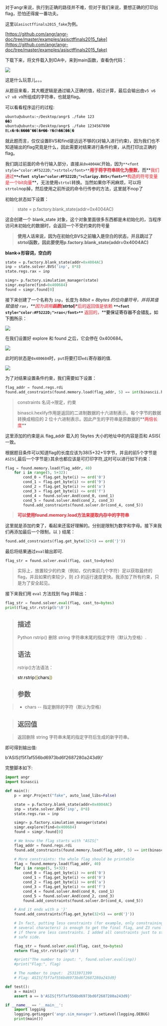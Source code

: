 对于angr来说，执行到正确的路径并不难，但对于我们来说，要想正确的打印出flag，恐怕还得废一番功夫。

这里以`asisctffinals2015_fake`为例。

[https://github.com/angr/angr-doc/tree/master/examples/asisctffinals2015_fake](https://github.com/angr/angr-doc/tree/master/examples/asisctffinals2015_fake)

下载下来，将文件载入到IDA中，来到main函数，查看伪代码：

![](https://cdn.nlark.com/yuque/0/2020/png/574026/1592300333607-f92b3994-e1f3-4b57-b4d6-0aee5de52680.png)

这是什么玩意儿。。。

从题目来看，其大概逻辑是通过输入正确的值，经过计算，最后会输出由`v5 v6 v7 v8 v9`所组成的字符串，也就是flag。

可以看看程序运行的过程:

```bash
ubuntu@ubuntu:~/Desktop/angr$ ./fake 123
��3
ubuntu@ubuntu:~/Desktop/angr$ ./fake 1234567890
BٜLx�r�c����^��l�#��-Y�dh��I��|�
```

就此题而言，仅仅设置BVS和find是远远不够的(对输入进行约束)，因为我们也不知道输出的flag究竟是什么，因此需要对结果进行条件约束，从而打印出正确的flag。

我们跳过前面的命令行输入部分，直接从`0x4004AC`开始，因为`**<font style="color:#F5222D;">strtol</font>**`**<font style="color:#F5222D;">用于将字符串转化为整数</font>**，而**<font style="color:#F5222D;">我们通过</font>**`**<font style="color:#F5222D;">claripy.BVS</font>**`**<font style="color:#F5222D;">构造的符号变量是一个bit向量</font>**，无法使用`strtol`转换。当然如果你不闲麻烦，可以将`strtol`nop掉，然后使用之前所说的命令行传参的方法，这里就不nop了

初始化状态如下设置：

> state = p.factory.blank_state(addr=0x4004AC)
>

<font style="color:#1A1A1A;">这会创建一个 blank_state 对象，这个对象里面很多东西都是未初始化的，当程序访问未初始化的数据时，会返回一个不受约束的符号量</font>

> **使用人话来说，因为在初始化BVS之前输入是空白的状态，并且跳过了strtol函数，因此要使用p.factory.blank_state(addr=0x4004AC)**
>

**blank->形容词，空白的**

```python
state = p.factory.blank_state(addr=0x4004AC)
inp = state.solver.BVS('inp', 8*8)
state.regs.rax = inp

simgr= p.factory.simulation_manager(state)
simgr.explore(find=0x400684)
found = simgr.found[0]
```

接下来创建了一个名称为 `inp`，长度为 8*8bit = 8bytes 的位向量符号，并将其值赋值给 `rax`，**<font style="color:#F5222D;">因为调用</font>****<font style="color:#F5222D;">函数(</font>****strtol****<font style="color:#F5222D;">)</font>****<font style="color:#F5222D;">后的返回值是依赖 </font>**`**<font style="color:#F5222D;">rax</font>**`**<font style="color:#F5222D;"> 返回的，</font>**<font style="color:#000000;">要保证寄存器不会错乱，如下图所示：</font>

![](https://cdn.nlark.com/yuque/0/2020/png/574026/1592301736700-38b4343c-d9ef-4f8c-a643-5933739fe300.png)

在我们设置好 explore 和 found 之后，它会停在 0x400684。

![](https://cdn.nlark.com/yuque/0/2020/png/574026/1592300863842-f9209360-ea89-4308-a191-fe971f54b016.png)

此时的状态是`0x400684`时，`put`将要打印`edi`寄存器的值.

![](https://cdn.nlark.com/yuque/0/2020/png/574026/1592302350339-fdb3ae66-4f66-472c-a33b-5b15e8d994fd.png)

为了对结果设置条件约束，我们需要如下设置：

```python
flag_addr = found.regs.rdi
found.add_constraints(found.memory.load(flag_addr, 5) == int(binascii.hexlify(b"ASIS{"), 16))
```

> constraints 名词->限定，约束
>
> binascii.hexlify作用是返回的二进制数据的十六进制表示。每个字节的数据转换成相应的 2 位十六进制表示。因此产生的字符串是原数据的**<font style="color:#F5222D;">两倍长度</font>**
>

这里添加的约束是从 flag_addr 载入的 5bytes 大小的地址中的内容是否和 ASIS{ 一致。

根据题目条件可以知道flag的长度应该为38(5+32+1)字节，并且的前5个字节是`ASIS{`,最后一个字节是`}`其余也都应该是可打印字符,这时可以进行如下约束：

```python
flag = found.memory.load(flag_addr, 40)
    for i in range(5, 5+32):
        cond_0 = flag.get_byte(i) >= ord('0')
        cond_1 = flag.get_byte(i) <= ord('9')
        cond_2 = flag.get_byte(i) >= ord('a')
        cond_3 = flag.get_byte(i) <= ord('f')
        cond_4 = found.solver.And(cond_0, cond_1)
        cond_5 = found.solver.And(cond_2, cond_3)
        found.add_constraints(found.solver.Or(cond_4, cond_5))
```

> **<font style="color:#F5222D;">可以使用found.memory.load方法来提取内存中的字符串</font>**
>

这里就是添加约束了，看起来还蛮好理解的。分别是限制为数字和字母。接下来我们再添加最后一个限制，以 `}` 结尾：

```python
found.add_constraints(flag.get_byte(32+5) == ord('}'))
```

最后将结果通过`eval`输出即可.

`flag_str = found.solver.eval(flag, cast_to=bytes)`

> 实际上，放置较少的约束（例如，仅约束前几个字符）足以获取最终的flag，并且如果约束较少，则 z3 的运行速度更快。我添加了所有约束，只是为了安全起见。
>

接下来我们用 `eval` 方法找到 flag 并输出：

```python
flag_str = found.solver.eval(flag, cast_to=bytes)
print(flag_str.rstrip(b'\0'))
```

> ## 描述
> Python rstrip() 删除 string 字符串末尾的指定字符（默认为空格）.
>
> ## 语法
> rstrip()方法语法：
>

> <font style="color:#000000;">str</font><font style="color:#666600;">.</font><font style="color:#000000;">rstrip</font><font style="color:#666600;">([</font><font style="color:#000000;">chars</font><font style="color:#666600;">])</font>
>

> ## 参数

> + chars -- 指定删除的字符（默认为空格）
>

> ## 返回值

> 返回删除 string 字符串末尾的指定字符后生成的新字符串。
>

即可得到输出值:

b'ASIS{f5f7af556bd6973bd6f2687280a243d9}'

完整脚本如下:

```python
import angr
import binascii

def main():
    p = angr.Project("fake", auto_load_libs=False)

    state = p.factory.blank_state(addr=0x4004AC)
    inp = state.solver.BVS('inp', 8*8)
    state.regs.rax = inp

    simgr= p.factory.simulation_manager(state)
    simgr.explore(find=0x400684)
    found = simgr.found[0]

    # We know the flag starts with "ASIS{"
    flag_addr = found.regs.rdi
    found.add_constraints(found.memory.load(flag_addr, 5) == int(binascii.hexlify(b"ASIS{"), 16))

    # More constraints: the whole flag should be printable
    flag = found.memory.load(flag_addr, 40)
    for i in range(5, 5+32):
        cond_0 = flag.get_byte(i) >= ord('0')
        cond_1 = flag.get_byte(i) <= ord('9')
        cond_2 = flag.get_byte(i) >= ord('a')
        cond_3 = flag.get_byte(i) <= ord('f')
        cond_4 = found.solver.And(cond_0, cond_1)
        cond_5 = found.solver.And(cond_2, cond_3)
        found.add_constraints(found.solver.Or(cond_4, cond_5))

    # And it ends with a '}'
    found.add_constraints(flag.get_byte(32+5) == ord('}'))

    # In fact, putting less constraints (for example, only constraining the first 
    # several characters) is enough to get the final flag, and Z3 runs much faster 
    # if there are less constraints. I added all constraints just to stay on the 
    # safe side.

    flag_str = found.solver.eval(flag, cast_to=bytes)
    return flag_str.rstrip(b'\0')

    #print("The number to input: ", found.solver.eval(inp))
    #print("Flag:", flag)

    # The number to input:  25313971399
    # Flag: ASIS{f5f7af556bd6973bd6f2687280a243d9}

def test():
    a = main()
    assert a == b'ASIS{f5f7af556bd6973bd6f2687280a243d9}'

if __name__ == '__main__':
    import logging
    logging.getLogger('angr.sim_manager').setLevel(logging.DEBUG)
    print(main())
```



